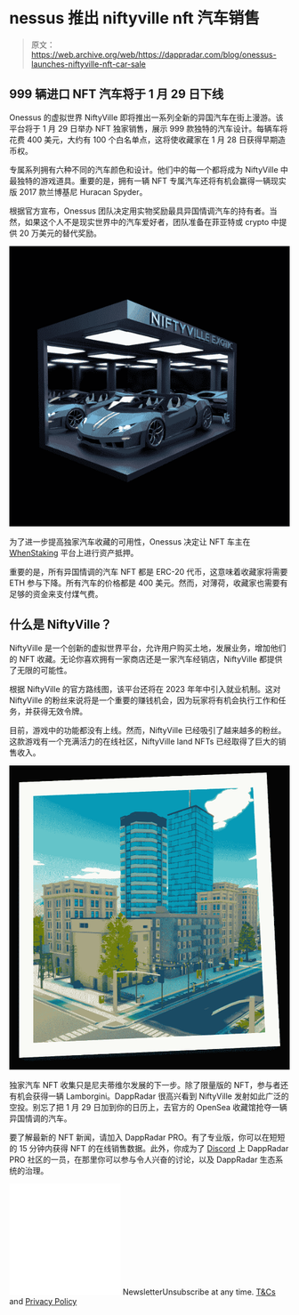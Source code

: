 # nessus 推出 niftyville nft 汽车销售

> 原文：<https://web.archive.org/web/https://dappradar.com/blog/onessus-launches-niftyville-nft-car-sale>

## 999 辆进口 NFT 汽车将于 1 月 29 日下线

Onessus 的虚拟世界 NiftyVille 即将推出一系列全新的异国汽车在街上漫游。该平台将于 1 月 29 日举办 NFT 独家销售，展示 999 款独特的汽车设计。每辆车将花费 400 美元，大约有 100 个白名单点，这将使收藏家在 1 月 28 日获得早期造币权。

专属系列拥有六种不同的汽车颜色和设计。他们中的每一个都将成为 NiftyVille 中最独特的游戏道具。重要的是，拥有一辆 NFT 专属汽车还将有机会赢得一辆现实版 2017 款兰博基尼 Huracan Spyder。

根据官方宣布，Onessus 团队决定用实物奖励最具异国情调汽车的持有者。当然，如果这个人不是现实世界中的汽车爱好者，团队准备在菲亚特或 crypto 中提供 20 万美元的替代奖励。

![](img/b04634eb9852fb6b6d21b743a613ddb2.png)

为了进一步提高独家汽车收藏的可用性，Onessus 决定让 NFT 车主在 [WhenStaking](https://web.archive.org/web/20221007153742/https://whenstaking.com/) 平台上进行资产抵押。

重要的是，所有异国情调的汽车 NFT 都是 ERC-20 代币，这意味着收藏家将需要 ETH 参与下降。所有汽车的价格都是 400 美元。然而，对薄荷，收藏家也需要有足够的资金来支付煤气费。

## 什么是 NiftyVille？

NiftyVille 是一个创新的虚拟世界平台，允许用户购买土地，发展业务，增加他们的 NFT 收藏。无论你喜欢拥有一家商店还是一家汽车经销店，NiftyVille 都提供了无限的可能性。

根据 NiftyVille 的官方路线图，该平台还将在 2023 年年中引入就业机制。这对 NiftyVille 的粉丝来说将是一个重要的赚钱机会，因为玩家将有机会执行工作和任务，并获得无效令牌。

目前，游戏中的功能都没有上线。然而，NiftyVille 已经吸引了越来越多的粉丝。这款游戏有一个充满活力的在线社区，NiftyVille land NFTs 已经取得了巨大的销售收入。

![](img/26bd8782d2bc548fcee5c053e76fddcd.png)

独家汽车 NFT 收集只是尼夫蒂维尔发展的下一步。除了限量版的 NFT，参与者还有机会获得一辆 Lamborgini。DappRadar 很高兴看到 NiftyVille 发射如此广泛的空投。别忘了把 1 月 29 日加到你的日历上，去官方的 OpenSea 收藏馆抢夺一辆异国情调的汽车。

要了解最新的 NFT 新闻，请加入 DappRadar PRO。有了专业版，你可以在短短的 15 分钟内获得 NFT 的在线销售数据。此外，你成为了 [Discord](https://web.archive.org/web/20221007153742/https://discord.gg/4ybbssrHkm) 上 DappRadar PRO 社区的一员，在那里你可以参与令人兴奋的讨论，以及 DappRadar 生态系统的治理。

![](img/6d5a4a2d609c56e1a5771717e54ba759.png) NewsletterUnsubscribe at any time. [T&Cs](https://web.archive.org/web/20221007153742/https://dappradar.com/terms) and [Privacy Policy](https://web.archive.org/web/20221007153742/https://dappradar.com/privacy-policy)
